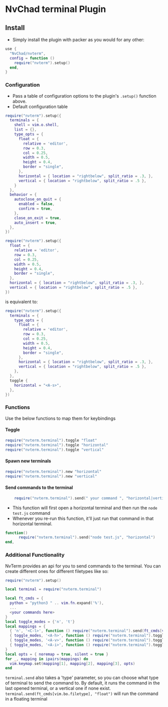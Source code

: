 # NvChad terminal Plugin

## Install

- Simply install the plugin with packer as you would for any other:

```lua
use {
  "NvChad/nvterm",
  config = function ()
    require("nvterm").setup()
  end,
}
```

### Configuration

- Pass a table of configuration options to the plugin's `.setup()` function above.
- Default configuration table

```lua
require("nvterm").setup({
  terminals = {
    shell = vim.o.shell,
    list = {},
    type_opts = {
      float = {
        relative = 'editor',
        row = 0.3,
        col = 0.25,
        width = 0.5,
        height = 0.4,
        border = "single",
      },
      horizontal = { location = "rightbelow", split_ratio = .3, },
      vertical = { location = "rightbelow", split_ratio = .5 },
    }
  },
  behavior = {
    autoclose_on_quit = {
      enabled = false,
      confirm = true,
    },
    close_on_exit = true,
    auto_insert = true,
  },
})
```

```lua
require("nvterm").setup({
  float = {
    relative = 'editor',
    row = 0.3,
    col = 0.25,
    width = 0.5,
    height = 0.4,
    border = "single",
  },
  horizontal = { location = "rightbelow", split_ratio = .3, },
  vertical = { location = "rightbelow", split_ratio = .5 },
})
```

is equivalent to:

```lua
require("nvterm").setup({
  terminals = {
    type_opts = {
      float = {
        relative = 'editor',
        row = 0.3,
        col = 0.25,
        width = 0.5,
        height = 0.4,
        border = "single",
      },
      horizontal = { location = "rightbelow", split_ratio = .3, },
      vertical = { location = "rightbelow", split_ratio = .5 },
    },
  },
  toggle {
    horizontal = "<A-s>",
  },
})
```

### Functions

Use the below functions to map them for keybindings

#### Toggle

```lua
require("nvterm.terminal").toggle "float"
require("nvterm.terminal").toggle "horizontal"
require("nvterm.terminal").toggle "vertical"
```

#### Spawn new terminals

```lua
require("nvterm.terminal").new "horizontal"
require("nvterm.terminal").new "vertical"
```

#### Send commands to the terminal

```lua
    require("nvterm.terminal").send(" your command ", "horizontal|vertical|float") -- the 2nd argument i.e direction is optional
```

- This function will first open a horizontal terminal and then run the `node test.js` command 
- Whenever you re-run this function, it'll just run that command in that horizontal terminal.
```lua
function()
      require("nvterm.terminal").send("node test.js", "horizontal")
end,
```

### Additional Functionality

NvTerm provides an api for you to send commands to the terminal. You can create different ones for different filetypes like so:

```lua
require("nvterm").setup()

local terminal = require("nvterm.terminal")

local ft_cmds = {
  python = "python3 " .. vim.fn.expand('%'),
  ...
  <your commands here>
}
local toggle_modes = {'n', 't'}
local mappings = {
  { 'n', '<C-l>', function () require("nvterm.terminal").send(ft_cmds[vim.bo.filetype]) end },
  { toggle_modes, '<A-h>', function () require("nvterm.terminal").toggle('horizontal') end },
  { toggle_modes, '<A-v>', function () require("nvterm.terminal").toggle('vertical') end },
  { toggle_modes, '<A-i>', function () require("nvterm.terminal").toggle('float') end },
}
local opts = { noremap = true, silent = true }
for _, mapping in ipairs(mappings) do
  vim.keymap.set(mapping[1], mapping[2], mapping[3], opts)
end
```

`terminal.send` also takes a 'type' parameter, so you can choose what type of terminal to send the command to.
By default, it runs the command in the last opened terminal, or a vertical one if none exist.
`terminal.send(ft_cmds[vim.bo.filetype], "float")` will run the command in a floating terminal

<!-- vim: set ft=markdown: -->